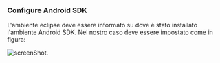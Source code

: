 ### Configure Android SDK

L'ambiente eclipse deve essere informato su dove è stato installato
l'ambiente Android SDK. Nel nostro caso deve essere impostato come
in figura:

![screenShot](https://raw.github.com/sdoro/android/master/tips/img/eclipse.png).

